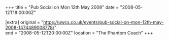 +++
title = "Pub Social on Mon 12th May 2008"
date = "2008-05-12T18:00:00Z"

[extra]
original = "https://uwcs.co.uk/events/pub-social-on-mon-12th-may-2008-1474489008778/"    
end = "2008-05-12T20:00:00Z"
location = "The Phantom Coach"
+++



